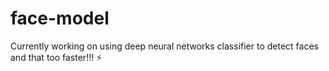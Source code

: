 # face-model
Currently working on using deep neural networks classifier to detect faces and that too faster!!! ⚡️